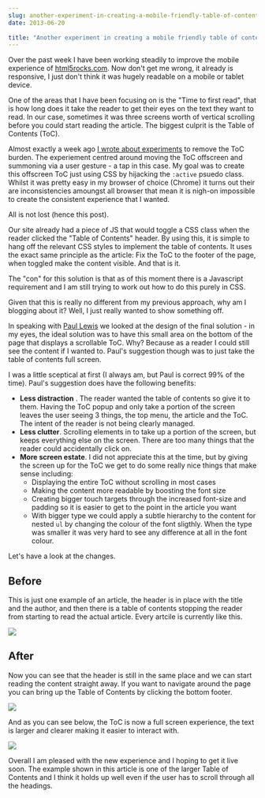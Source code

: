 ```yaml
---
slug: another-experiment-in-creating-a-mobile-friendly-table-of-contents
date: 2013-06-20
 
title: "Another experiment in creating a mobile friendly table of contents"
---
```

Over the past week I have been working steadily to improve the mobile experience of [html5rocks.com](www.html5rocks.com).  Now don't get me wrong, it already is responsive, I just don't think it was hugely readable on a mobile or tablet device.

One of the areas that I have been focusing on is the "Time to first read", that is how long does it take the reader to get their eyes on the text they want to read.  In our case, sometimes it was three screens worth of vertical scrolling before you could start reading the article.  The biggest culprit is the Table of Contents (ToC).  

Almost exactly a week ago [I wrote about experiments](http://paul.kinlan.me/experiments-in-buildin-a-mobile-friendly-table-of-contents/) to remove the ToC burden.  The experiement centred around moving the ToC offscreen and summoning via a user gesture - a tap in this case.  My goal was to create this offscreen ToC just using CSS by hijacking the `:active` psuedo class.  Whilst it was pretty easy in my browser of choice (Chrome) it turns out their are inconsistencies amoungst all browser that mean it is nigh-on impossible to create the consistent experience that I wanted.

All is not lost (hence this post).

Our site already had a piece of JS that would toggle a CSS class when the reader clicked the "Table of Contents" header.  By using this, it is simple to hang off the relevant CSS styles to implement the table of contents.  It uses the exact same principle as the article: Fix the ToC to the footer of the page, when toggled make the content visible.  And that is it.

The "con" for this solution is that as of this moment there is a Javascript requirement and I am still trying to work out how to do this purely in CSS.

Given that this is really no different from my previous approach, why am I blogging about it?  Well, I just really wanted to show something off.

In speaking with [Paul Lewis](http://aerotwist.com/) we looked at the design of the final solution - in my eyes, the ideal solution was to have this small area on the bottom of the page that displays a scrollable ToC. Why? Because as a reader I could still see the content if I wanted to.  Paul's suggestion though was to just take the table of contents full screen.

I was a little sceptical at first (I always am, but Paul is correct 99% of the time). Paul's suggestion does have the following benefits:

+  **Less distraction** .  The reader wanted the table of contents so give it to them.  Having the ToC popup and only take a portion of the screen leaves the user seeing 3 things, the top menu, the article and the ToC.  The intent of the reader is not being clearly managed.
+  **Less clutter**.  Scrolling elements in to take up a portion of the screen, but keeps everything else on the screen.  There are too many things that the reader could accidentally click on.
+  **More screen estate**.  I did not appreciate this at the time, but by giving the screen up for the ToC we get to do some really nice things that make sense including:
   +  Displaying the entire ToC without scrolling in most cases
   +  Making the content more readable by boosting the font size
   +  Creating bigger touch targets through the increased font-size and padding so it is easier to get to the point in the article you want
   +  With bigger type we could apply a subtle hierarchy to the content for nested `ul` by changing the colour of the font sligthly.  When the type was smaller it was very hard to see any difference at all in the font colour.

Let's have a look at the changes.

## Before ##

This is just one example of an article, the header is in place with the title and the author, and then there is a table of contents stopping the reader from starting to read the actual article.  Every artcile is currently like this.

<img src="/images/tocnofooter.png">

## After ##

Now you can see that the header is still in the same place and we can start reading the content straight away. If you want to navigate around the page you can bring up the Table of Contents by clicking the bottom footer.

<img src="/images/tocfooter.png">

And as you can see below, the ToC is now a full screen experience, the text is larger and clearer making it easier to interact with.

<img src="/images/fullscreentoc.png">

Overall I am pleased with the new experience and I hoping to get it live soon.  The example shown in this article is one of the larger Table of Contents and I think it holds up well even if the user has to scroll through all the headings.
